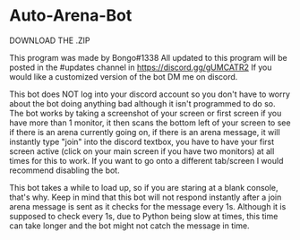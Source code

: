 # Auto-Arena-Bot
DOWNLOAD THE .ZIP

This program was made by Bongo#1338
All updated to this program will be posted in the #updates channel in https://discord.gg/gUMCATR2
If you would like a customized version of the bot DM me on discord.

This bot does NOT log into your discord account so you don't have to worry about the bot doing anything bad although it isn't programmed to do so. The bot works by taking a screenshot of your screen or first screen if you have more than 1 monitor, it then scans the bottom left of your screen to see if there is an arena currently going on, if there is an arena message, it will instantly type "join" into the discord textbox, you have to have your first screen active (click on your main screen if you have two monitors) at all times for this to work. If you want to go onto a different tab/screen I would recommend disabling the bot.

This bot takes a while to load up, so if you are staring at a blank console, that's why.
Keep in mind that this bot will not respond instantly after a join arena message is sent as it checks for the message every 1s. Although it is supposed to check every 1s, due to Python being slow at times, this time can take longer and the bot might not catch the message in time.
